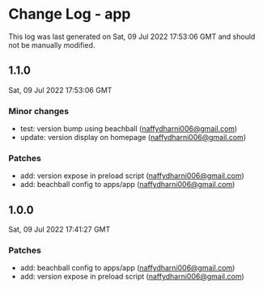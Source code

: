 # Change Log - app

This log was last generated on Sat, 09 Jul 2022 17:53:06 GMT and should not be manually modified.

<!-- Start content -->

## 1.1.0

Sat, 09 Jul 2022 17:53:06 GMT

### Minor changes

- test: version bump using beachball (naffydharni006@gmail.com)
- update: version display on homepage (naffydharni006@gmail.com)

### Patches

- add: version expose in preload script (naffydharni006@gmail.com)
- add: beachball config to apps/app (naffydharni006@gmail.com)

## 1.0.0

Sat, 09 Jul 2022 17:41:27 GMT

### Patches

- add: beachball config to apps/app (naffydharni006@gmail.com)
- add: version expose in preload script (naffydharni006@gmail.com)
